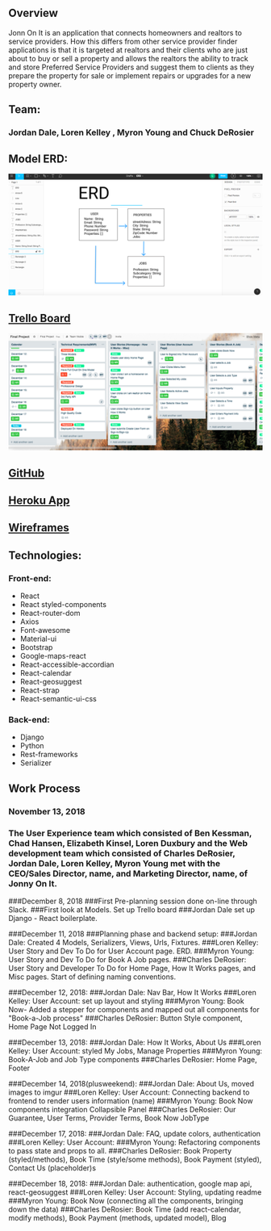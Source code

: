 ## Overview 

Jonn On It is an application that connects homeowners and realtors to service providers. How this differs from other service provider finder applications is that it is targeted at realtors and their clients who are just about to buy or sell a property and allows the realtors the ability to track and store Preferred Service Providers and suggest them to clients as they prepare the property for sale or implement repairs or upgrades for a new property owner.

## Team: 

### Jordan Dale, Loren Kelley , Myron Young and Chuck DeRosier

## Model ERD: 
![ERD](client/src/images/ERD.png)

## [Trello Board](https://trello.com/b/bp3VLOCm/final-project)
![Trello Board](client/src/images/Trello.png)

## [GitHub](https://github.com/Jdale28/jonny_collab)

## [Heroku App](https://jonny-on-it-collab.herokuapp.com)

## [Wireframes](https://idoc.mockplus.com/app/-x9wddoCF/specs/5qHLQmX-CA)

## Technologies:
### Front-end: 
- React
- React styled-components
- React-router-dom  
- Axios 
- Font-awesome 
- Material-ui 
- Bootstrap 
- Google-maps-react 
- React-accessible-accordian  
- React-calendar 
- React-geosuggest 
- React-strap
- React-semantic-ui-css
### Back-end: 
- Django
- Python
- Rest-frameworks
- Serializer

<!-- ## Version 2.0 
In version to  intergation of the stepper with the panels, have a continues callback function and implement reduxx -->

## Work Process

### November 13, 2018
### The User Experience team which consisted of Ben Kessman, Chad Hansen, Elizabeth Kinsel, Loren Duxbury and the Web development team which consisted of Charles DeRosier, Jordan Dale, Loren Kelley, Myron Young met with the CEO/Sales Director, name, and Marketing Director, name, of Jonny On It.

###December 8, 2018
###First Pre-planning session done on-line through Slack.
###First look at Models. Set up Trello board
###Jordan Dale set up Django - React boilerplate.

###December 11, 2018
###Planning phase and backend setup:
###Jordan Dale: Created 4 Models, Serializers, Views, Urls, Fixtures.
###Loren Kelley: User Story and Dev To Do for User Account page. ERD.
###Myron Young: User Story and Dev To Do for Book A Job pages.
###Charles DeRosier: User Story and Developer To Do for Home Page, How It Works pages, and Misc pages. Start of defining naming conventions.

###December 12, 2018:
###Jordan Dale: Nav Bar, How It Works
###Loren Kelley: User Account: set up layout and styling
###Myron Young: Book Now- Added a stepper for components and mapped out all components for "Book-a-Job process"
###Charles DeRosier: Button Style component, Home Page Not Logged In

###December 13, 2018:
###Jordan Dale: How It Works, About Us
###Loren Kelley: User Account: styled My Jobs, Manage Properties 
###Myron Young: Book-A-Job and Job Type components
###Charles DeRosier: Home Page, Footer

###December 14, 2018(plusweekend):
###Jordan Dale: About Us, moved images to imgur
###Loren Kelley: User Account: Connecting backend to frontend to render users information (name)
###Myron Young: Book Now components integration Collapsible Panel 
###Charles DeRosier: Our Guarantee, User Terms, Provider Terms, Book Now JobType

###December 17, 2018:
###Jordan Dale: FAQ, update colors, authentication
###Loren Kelley: User Account:
###Myron Young: Refactoring components to pass state and props to all.
###Charles DeRosier: Book Property (styled/methods), Book Time (style/some methods), Book Payment (styled), Contact Us (placeholder)s

###December 18, 2018:
###Jordan Dale: authentication, google map api, react-geosuggest
###Loren Kelley: User Account: Styling, updating readme
###Myron Young: Book Now (connecting all the components, bringing down the data)
###Charles DeRosier: Book Time (add react-calendar, modify methods), Book Payment (methods, updated model), Blog